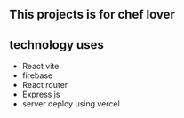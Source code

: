 ## This projects is for chef lover
## technology uses
* React vite
* firebase
* React router
* Express js
* server deploy using vercel